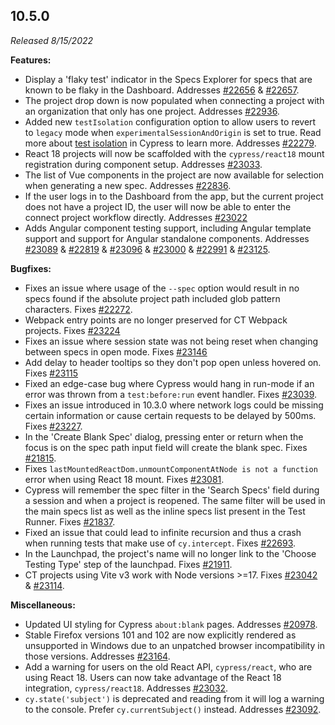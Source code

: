 ## 10.5.0

_Released 8/15/2022_

**Features:**

- Display a 'flaky test' indicator in the Specs Explorer for specs that are
  known to be flaky in the Dashboard. Addresses
  [#22656](https://github.com/cypress-io/cypress/issues/22656) &
  [#22657](https://github.com/cypress-io/cypress/issues/22657).
- The project drop down is now populated when connecting a project with an
  organization that only has one project. Addresses
  [#22936](https://github.com/cypress-io/cypress/issues/22936).
- Added new `testIsolation` configuration option to allow users to revert to
  `legacy` mode when `experimentalSessionAndOrigin` is set to true. Read more
  about [test isolation](/guides/core-concepts/test-isolation) in Cypress to
  learn more. Addresses
  [#22279](https://github.com/cypress-io/cypress/issues/22279).
- React 18 projects will now be scaffolded with the `cypress/react18` mount
  registration during component setup. Addresses
  [#23033](https://github.com/cypress-io/cypress/issues/23033).
- The list of Vue components in the project are now available for selection when
  generating a new spec. Addresses
  [#22836](https://github.com/cypress-io/cypress/issues/22836).
- If the user logs in to the Dashboard from the app, but the current project
  does not have a project ID, the user will now be able to enter the connect
  project workflow directly. Addresses
  [#23022](https://github.com/cypress-io/cypress/issues/23022)
- Adds Angular component testing support, including Angular template support and
  support for Angular standalone components. Addresses
  [#23089](https://github.com/cypress-io/cypress/issues/23089) &
  [#22819](https://github.com/cypress-io/cypress/issues/22819) &
  [#23096](https://github.com/cypress-io/cypress/issues/23096) &
  [#23000](https://github.com/cypress-io/cypress/issues/23000) &
  [#22991](https://github.com/cypress-io/cypress/issues/22991) &
  [#23125](https://github.com/cypress-io/cypress/issues/23125).

**Bugfixes:**

- Fixes an issue where usage of the `--spec` option would result in no specs
  found if the absolute project path included glob pattern characters. Fixes
  [#22272](https://github.com/cypress-io/cypress/issues/22272).
- Webpack entry points are no longer preserved for CT Webpack projects. Fixes
  [#23224](https://github.com/cypress-io/cypress/issues/23224)
- Fixes an issue where session state was not being reset when changing between
  specs in open mode. Fixes
  [#23146](https://github.com/cypress-io/cypress/pull/23146)
- Add delay to header tooltips so they don't pop open unless hovered on. Fixes
  [#23115](https://github.com/cypress-io/cypress/issues/23115)
- Fixed an edge-case bug where Cypress would hang in run-mode if an error was
  thrown from a `test:before:run` event handler. Fixes
  [#23039](https://github.com/cypress-io/cypress/issues/23039).
- Fixes an issue introduced in 10.3.0 where network logs could be missing
  certain information or cause certain requests to be delayed by 500ms. Fixes
  [#23227](https://github.com/cypress-io/cypress/pull/23227).
- In the 'Create Blank Spec' dialog, pressing enter or return when the focus is
  on the spec path input field will create the blank spec. Fixes
  [#21815](https://github.com/cypress-io/cypress/issues/21815).
- Fixes `lastMountedReactDom.unmountComponentAtNode is not a function` error
  when using React 18 mount. Fixes
  [#23081](https://github.com/cypress-io/cypress/issues/23081).
- Cypress will remember the spec filter in the 'Search Specs' field during a
  session and when a project is reopened. The same filter will be used in the
  main specs list as well as the inline specs list present in the Test Runner.
  Fixes [#21837](https://github.com/cypress-io/cypress/issues/21837).
- Fixed an issue that could lead to infinite recursion and thus a crash when
  running tests that make use of `cy.intercept`. Fixes
  [#22693](https://github.com/cypress-io/cypress/issues/22693).
- In the Launchpad, the project's name will no longer link to the 'Choose
  Testing Type' step of the launchpad. Fixes
  [#21911](https://github.com/cypress-io/cypress/issues/21911).
- CT projects using Vite v3 work with Node versions >=17. Fixes
  [#23042](https://github.com/cypress-io/cypress/issues/23042) &
  [#23114](https://github.com/cypress-io/cypress/issues/23114).

**Miscellaneous:**

- Updated UI styling for Cypress `about:blank` pages. Addresses
  [#20978](https://github.com/cypress-io/cypress/issues/20978).
- Stable Firefox versions 101 and 102 are now explicitly rendered as unsupported
  in Windows due to an unpatched browser incompatibility in those versions.
  Addresses [#23164](https://github.com/cypress-io/cypress/issues/23164).
- Add a warning for users on the old React API, `cypress/react`, who are using
  React 18. Users can now take advantage of the React 18 integration,
  `cypress/react18`. Addresses
  [#23032](https://github.com/cypress-io/cypress/issues/23032).
- `cy.state('subject')` is deprecated and reading from it will log a warning to
  the console. Prefer `cy.currentSubject()` instead. Addresses
  [#23092](https://github.com/cypress-io/cypress/issues/23092).
